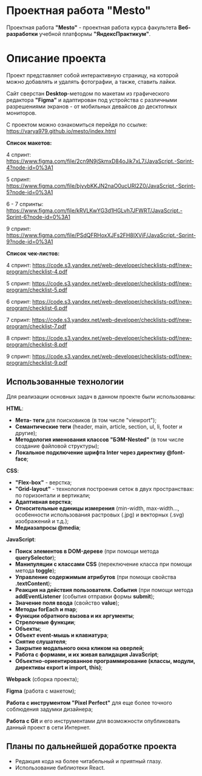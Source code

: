 # Проектная работа "Mesto"

Проектная работа **"Mesto"** - проектная работа курса факультета **Веб-разработки** учебной платформы **"ЯндексПрактикум"**.

# Описание проекта

Проект представляет собой интерактивную страницу, на которой можно добавлять и удалять фотографии, а также, ставить лайки.

Сайт сверстан **Desktop**-методом по макетам из графического редактора **"Figma"** и адаптирован под устройства с различными разрешениями экранов - от мобильных девайсов до десктопных мониторов.

С проектом можно ознакомиться перейдя по ссылке: https://varya979.github.io/mesto/index.html

**Список макетов:**

4 спринт: https://www.figma.com/file/2cn9N9jSkmxD84oJik7xL7/JavaScript.-Sprint-4?node-id=0%3A1

5 спринт: https://www.figma.com/file/bjyvbKKJN2naO0ucURl2Z0/JavaScript.-Sprint-5?node-id=0%3A1

6 - 7 спринты: https://www.figma.com/file/kRVLKwYG3d1HGLvh7JFWRT/JavaScript.-Sprint-6?node-id=0%3A1

9 спринт: https://www.figma.com/file/PSdQFRHoxXJFs2FH8IXViF/JavaScript.-Sprint-9?node-id=0%3A1


**Список чек-листов:**

4 спринт: https://code.s3.yandex.net/web-developer/checklists-pdf/new-program/checklist-4.pdf

5 спринт: https://code.s3.yandex.net/web-developer/checklists-pdf/new-program/checklist-5.pdf

6 спринт: https://code.s3.yandex.net/web-developer/checklists-pdf/new-program/checklist-6.pdf

7 спринт: https://code.s3.yandex.net/web-developer/checklists-pdf/new-program/checklist-7.pdf

8 спринт: https://code.s3.yandex.net/web-developer/checklists-pdf/new-program/checklist-8.pdf

9 спринт: https://code.s3.yandex.net/web-developer/checklists-pdf/new-program/checklist-9.pdf


## Использованные технологии

Для реализации основных задач в данном проекте были использованы:


**HTML**:
-  **Мета- теги** для поисковиков (в том числе "viewport");
-  **Семантические теги** (header, main, article, section, ul, li, footer и другие);
-  **Методология именования классов "БЭМ-Nested"** (в том числе создание файловой структуры);
-  **Локальное подключение шрифта Inter через директиву @font-face**;


**CSS**:
-  **"Flex-box"** - верстка;
-  **"Grid-layout"** - технология построения сеток в двух пространствах: по горизонтали и вертикали;
-  **Адаптивная верстка**;
-  **Относительные единицы измерения** (min-width, max-width..., особенности использования растровых (.jpg) и векторных (.svg) изображений и т.д.);
-  **Медиазапросы @media**;


**JavaScript**:
-  **Поиск элементов в DOM-дереве** (при помощи метода **querySelector**);
-  **Манипуляции с классами CSS** (переключение класса при помощи метода **toggle**);
-  **Управление содержимым атрибутов** (при помощи свойства **.textContent**);
-  **Реакция на действия пользователя. События** (при помощи метода **addEventListener** (события отправки формы **submit**);
-  **Значение поля ввода** (свойство **value**);
-  **Методы forEach и map**;
-  **Функции обратного вызова и их аргументы**;
-  **Стрелочные функции**;
-  **Объекты**;
-  **Объект event-мышь и клавиатура**;
-  **Снятие слушателя**;
-  **Закрытие модального окна кликом на оверлей**;
-  **Работа с формами, и их живая валидация JavaScript**;
-  **Объектно-ориентированное программирование (классы, модули, директивы export и import, this)**;


**Webpack** (cборка проекта);


**Figma** (работа с макетом);


**Работа с инструментом "Pixel Perfect"** для еще более точного соблюдения задумки дизайнера;


**Работа с Git** и его инструментами для возможности опубликовать данный проект в сети Интернет.


## Планы по дальнейшей доработке проекта

 - Редакция кода на более читабельный и приятный глазу.
 - Использование библиотеки React.
